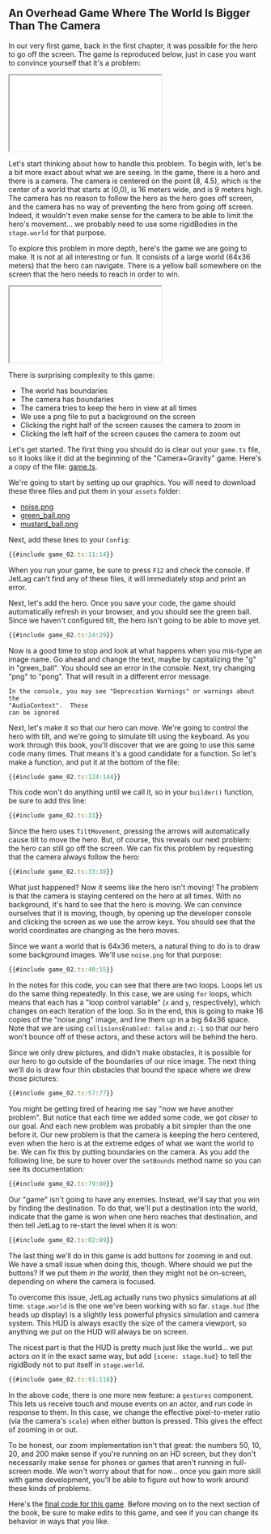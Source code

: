 ## An Overhead Game Where The World Is Bigger Than The Camera

In our very first game, back in the first chapter, it was possible for the hero
to go off the screen.  The game is reproduced below, just in case you want to
convince yourself that it's a problem:

<iframe src="../overview/game.iframe.html"></iframe>

Let's start thinking about how to handle this problem.  To begin with, let's be
a bit more exact about what we are seeing.  In the game, there is a hero and
there is a camera.  The camera is centered on the point (8, 4.5), which is the
center of a world that starts at (0,0), is 16 meters wide, and is 9 meters high.
The camera has no reason to follow the hero as the hero goes off screen, and the
camera has no way of preventing the hero from going off screen.  Indeed, it
wouldn't even make sense for the camera to be able to limit the hero's
movement... we probably need to use some rigidBodies in the `stage.world` for
that purpose.

To explore this problem in more depth, here's the game we are going to make.  It
is not at all interesting or fun.  It consists of a large world (64x36 meters)
that the hero can navigate.  There is a yellow ball somewhere on the screen that
the hero needs to reach in order to win.

<iframe src="./game_02.iframe.html"></iframe>

There is surprising complexity to this game:

- The world has boundaries
- The camera has boundaries
- The camera tries to keep the hero in view at all times
- We use a png file to put a background on the screen
- Clicking the right half of the screen causes the camera to zoom in
- Clicking the left half of the screen causes the camera to zoom out

Let's get started.  The first thing you should do is clear out your `game.ts`
file, so it looks like it did at the beginning of the "Camera+Gravity" game.
Here's a copy of the file: [game.ts](../empty/game.ts).

We're going to start by setting up our graphics.  You will need to download
these three files and put them in your `assets` folder:

- [noise.png](../assets/noise.png)
- [green_ball.png](../assets/green_ball.png)
- [mustard_ball.png](../assets/mustard_ball.png)

Next, add these lines to your `Config`:

```typescript
{{#include game_02.ts:11:14}}
```

When you run your game, be sure to press `F12` and check the console.  If JetLag
can't find any of these files, it will immediately stop and print an error.

Next, let's add the hero.  Once you save your code, the game should
automatically refresh in your browser, and you should see the green ball.  Since
we haven't configured tilt, the hero isn't going to be able to move yet.

```typescript
{{#include game_02.ts:24:29}}
```

Now is a good time to stop and look at what happens when you mis-type an image
name.  Go ahead and change the text, maybe by capitalizing the "g" in
"green_ball".  You should see an error in the console.  Next, try changing "png"
to "pong".  That will result in a different error message.  

```admonish note
In the console, you may see "Deprecation Warnings" or warnings about the 
"AudioContext".  These
can be ignored
```

Next, let's make it so that our hero can move.  We're going to control the hero
with tilt, and we're going to simulate tilt using the keyboard.  As you work
through this book, you'll discover that we are going to use this same code many
times.  That means it's a good candidate for a function.  So let's make a
function, and put it at the bottom of the file:

```typescript
{{#include game_02.ts:124:144}}
```

This code won't do anything until we call it, so in your `builder()` function,
be sure to add this line:

```typescript
{{#include game_02.ts:31}}
```

Since the hero uses `TiltMovement`, pressing the arrows will automatically cause
tilt to move the hero.  But, of course, this reveals our next problem: the hero
can still go off the screen.  We can fix this problem by requesting that the
camera always follow the hero:

```typescript
{{#include game_02.ts:33:38}}
```

What just happened?  Now it seems like the hero isn't moving!  The problem is
that the camera is staying centered on the hero at all times.  With no
background, it's hard to see that the hero is moving.  We can convince ourselves
that it is moving, though, by opening up the developer console and clicking the
screen as we use the arrow keys.  You should see that the world coordinates are
changing as the hero moves.

Since we want a world that is 64x36 meters, a natural thing to do is to draw
some background images.  We'll use `noise.png` for that purpose:

```typescript
{{#include game_02.ts:40:55}}
```

In the notes for this code, you can see that there are two loops.  Loops let us
do the same thing repeatedly.  In this case, we are using `for` loops, which
means that each has a "loop control variable" (`x` and `y`, respectively), which
changes on each iteration of the loop.  So in the end, this is going to make 16
copies of the "noise.png" image, and line them up in a big 64x36 space.  Note
that we are using `collisionsEnabled: false` and `z:-1` so that our hero won't
bounce off of these actors, and these actors will be behind the hero.

Since we only drew pictures, and didn't make obstacles, it is possible for our
hero to go outside of the boundaries of our nice image.  The next thing we'll do
is draw four thin obstacles that bound the space where we drew those pictures:

```typescript
{{#include game_02.ts:57:77}}
```

You might be getting tired of hearing me say "now we have another problem".  But
notice that each time we added some code, we got *closer* to our goal.  And each
new problem was probably a bit simpler than the one before it.  Our new problem
is that the camera is keeping the hero centered, even when the hero is at the
extreme edges of what we want the world to be.  We can fix this by putting
boundaries on the camera.  As you add the following line, be sure to hover over
the `setBounds` method name so you can see its documentation:

```typescript
{{#include game_02.ts:79:80}}
```

Our "game" isn't going to have any enemies.  Instead, we'll say that you win by
finding the destination.  To do that, we'll put a destination into the world,
indicate that the game is won when one hero reaches that destination, and then
tell JetLag to re-start the level when it is won:

```typescript
{{#include game_02.ts:82:89}}
```

The last thing we'll do in this game is add buttons for zooming in and out.  We
have a small issue when doing this, though.  Where should we put the buttons?
If we put them *in the world*, then they might not be on-screen, depending on
where the camera is focused.

To overcome this issue, JetLag actually runs two physics simulations at all
time.  `stage.world` is the one we've been working with so far.  `stage.hud`
(the heads up display) is a slightly less powerful physics simulation and camera
system.  This HUD is always exactly the size of the camera viewport, so anything
we put on the HUD will always be on screen.

The nicest part is that the HUD is pretty much just like the world... we put
actors on it in the exact same way, but add `{scene: stage.hud}` to tell the
rigidBody not to put itself in `stage.world`.

```typescript
{{#include game_02.ts:91:118}}
```

In the above code, there is one more new feature: a `gestures` component.  This
lets us receive touch and mouse events on an actor, and run code in response to
them.  In this case, we change the effective pixel-to-meter ratio (via the
camera's `scale`) when either button is pressed.  This gives the effect of
zooming in or out.

To be honest, our zoom implementation isn't that great: the numbers 50, 10, 20,
and 200 make sense if you're running on an HD screen, but they don't necessarily
make sense for phones or games that aren't running in full-screen mode.  We
won't worry about that for now... once you gain more skill with game
development, you'll be able to figure out how to work around these kinds of
problems.

Here's the [final code for this game](game_02.ts).  Before moving on to the next
section of the book, be sure to make edits to this game, and see if you can
change its behavior in ways that you like.
